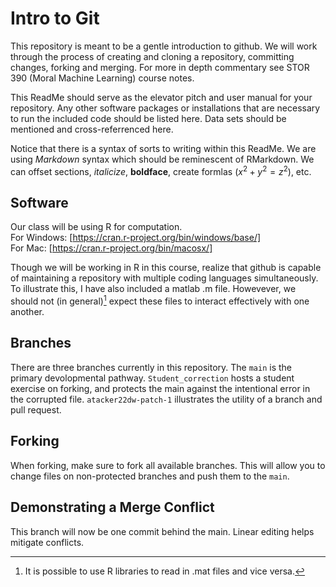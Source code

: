 # Intro to Git
This repository is meant to be a gentle introduction to github.  We will work through the process of creating and cloning a repository, committing changes, forking and merging.  For more in depth commentary see STOR 390 (Moral Machine Learning) course notes. 

This ReadMe should serve as the elevator pitch and user manual for your repository.  Any other software packages or installations that are necessary to run the included code should be listed here.  Data sets should be mentioned and cross-referrenced here.  

Notice that there is a syntax of sorts to writing within this ReadMe.  We are using *Markdown* syntax which should be reminescent of RMarkdown.  We can offset sections, *italicize*, **boldface**, create formlas ($x^2+y^2=z^2$), etc.  

## Software

Our class will be using R for computation.  
For Windows: [https://cran.r-project.org/bin/windows/base/]  
For Mac: [https://cran.r-project.org/bin/macosx/] 

Though we will be working in R in this course, realize that github is capable of maintaining a repository with multiple coding languages simultaneously.  To illustrate this, I have also included a matlab .m file.  Howevever, we should not (in general)[^1] expect these files to interact effectively with one another.  

## Branches

There are three branches currently in this repository.  The `main` is the primary devolopmental pathway.  `Student_correction` hosts a student exercise on forking, and protects the main against the intentional error in the corrupted file.  `atacker22dw-patch-1` illustrates the utility of a branch and pull request.  

## Forking 

When forking, make sure to fork all available branches.  This will allow you to change files on non-protected branches and push them to the `main`.  

## Demonstrating a Merge Conflict

This branch will now be one commit behind the main.  Linear editing helps mitigate conflicts.  

[^1]: It is possible to use R libraries to read in .mat files and vice versa.
